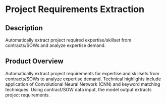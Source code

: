 #  Project Requirements Extraction

## Description
 Automatically extract project required expertise/skillset from contracts/SOWs and analyze expertise demand. 

## Product Overview
Automatically extract project requirements for expertise and skillsets from contracts/SOWs to analyze expertise demand. Technical highlights include application of Convolutional Neural Network (CNN) and keyword matching techniques. Using contract/SOW data input, the model output extracts project requirements.  

